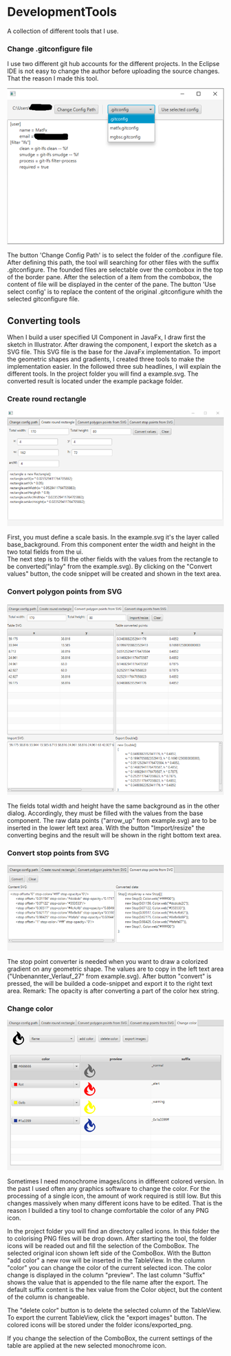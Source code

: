 # DevelopmentTools

A collection of different tools that I use.

### Change .gitconfigure file

I use two different git hub accounts for the different projects. In the Eclipse IDE is not easy to change the author before uploading the source changes.
That the reason I made this tool. 

![Bild](https://github.com/MatFX/DevelopmentTools/blob/master/screenshotChangeGitConfig.png "Bild")

The button 'Change Config Path' is to select the folder of the .configure file. After defining this path, the tool 
will searching for other files with the suffix .gitconfigure. 
The founded files are selectable over the combobox in the top of the border pane. After the selection of a item from the combobox, the 
content of file will be displayed in the center of the pane. The button 'Use select config' is to replace the content of the original .gitconfigure
whith the selected gitconfigure file.

## Converting tools

When I build a user specified UI Component in JavaFx, I draw first the sketch in Illustrator. After drawing the component, I export the sketch
as a SVG file. This SVG file is the base for the JavaFx implementation. 
To import the geometric shapes and gradients, I created three tools to make the implementation easier.
In the followed three sub headlines, I will explain the different tools. In the project folder you will find a example.svg. The converted result
is located under the example package folder. 

### Create round rectangle

![RoundRectangle](https://github.com/MatFX/DevelopmentTools/blob/master/RectangleConvert.png)

First, you must define a scale basis. In the example.svg it's the layer called base_background. From this component 
enter the width and height in the two total fields from the ui.  
The next step is to fill the other fields with the values from the rectangle to be converted("inlay" from the example.svg).
By clicking on the "Convert values" button, the code snippet will be created and shown in the text area. 

### Convert polygon points from SVG

![PolygonConvert](https://github.com/MatFX/DevelopmentTools/blob/master/PolygonConverter_.png)

The fields total width and height have the same background as in the other dialog. Accordingly, they must be filled 
with the values from the base component.
The raw data points ("arrow_up" from example.svg) are to be inserted in the lower left text area. With the button "Import/resize" the converting begins
and the result will be shown in the right bottom text area. 


### Convert stop points from SVG

![StopPoints](https://github.com/MatFX/DevelopmentTools/blob/master/StopArrayConvert.png)

The stop point converter is needed when you want to draw a colorized gradient on any geometric shape.
The values are to copy in the left text area ("Unbenannter_Verlauf_27" from example.svg). 
After button "convert" is pressed, the will be builded a code-snippet and export it to the right text area.
Remark: The opacity is after converting a part of the color hex string. 

### Change color

![StopPoints](https://github.com/MatFX/DevelopmentTools/blob/master/Screenshot_color_change.png)

Sometimes I need monochrome images/icons in different colored version. In the past I used often any graphics software to change the color. 
For the processing of a single icon, the amount of work required is still low. But this changes massively when many different icons have to be edited.
That is the reason I builded a tiny tool to change comfortable the color of any PNG icon.

In the project folder you will find an directory called icons. In this folder the to colorising PNG files will be drop down. 
After starting the tool, the folder icons will be readed out and fill the selection of the ComboBox. The selected original icon shown left side of the ComboBox.
With the Button "add color" a new row will be inserted in the TableView. In the column "color" you can change the color of the current selected icon.
The color change is displayed in the column "preview". The last column "Suffix" shows the value that is appended to the file name after the export.
The default suffix content is the hex value from the Color object, but the content of the column is changeable.

The "delete color" button is to delete the selected column of the TableView. To export the current TableView, click the "export images" button. 
The colored icons will be stored under the folder icons/exported_png.

If you change the selection of the ComboBox, the current settings of the table are applied at the new selected monochrome icon.














